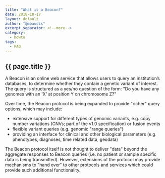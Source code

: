 ```yaml
---
title: "What is a Beacon?"
date: 2018-10-17
layout: default
author: "@mbaudis"
excerpt_separator: <!--more-->
category:
  - howto
tags:
  - FAQ
---
```


## {{ page.title }}

A Beacon is an online web service that allows users to query an institution’s databases, to determine whether they contain a genetic variant of interest. The query is structured as a yes/no question of the form: "Do you have any genomes with an 'X' at position Y on chromosome Z?"

<!--more-->

Over time, the Beacon protocol is being expanded to provide "richer" query options, which may include:

* extensive support for different types of genomic variants, e.g. copy number variations (CNVs; part of the v1.0 specification) or fusion events
* flexible variant queries (e.g. genomic "range queries")
* providing an interface for clinical and other biological parameters (e.g. phenotypes, diagnoses, time related data, geodata)

The Beacon protocol itself is not thought to deliver "data" beyond the aggregate responses to Beacon queries (i.e. no patient or sample specific data is being transmitted). However, extensions of the protocol may provide mechanisms to "hand over" to other protocols and services which could provide such additional functionality.
